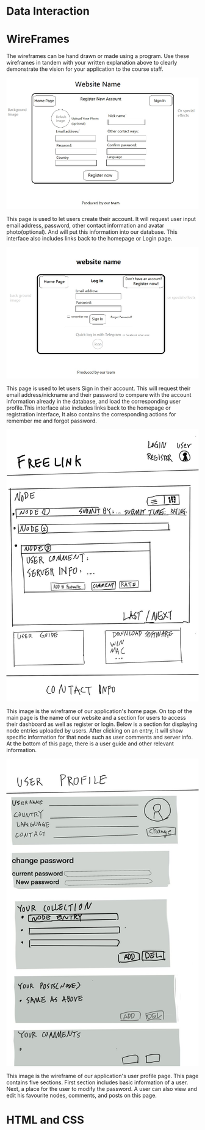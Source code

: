 # Data Interaction

# WireFrames
The wireframes can be hand drawn or made using a program. Use these wireframes in tandem with your written explanation above to clearly demonstrate the vision for your application to the course staff. 

![example image](imgs/register.jpg)

This page is used to let users create their account. It will request user input email address, password, other contact information and avatar photo(optional). And will put this information into our database. This interface also includes links back to the homepage or Login page.

![example image](imgs/login.jpg)

This page is used to let users Sign in their account. This will request their email address/nickname and their password to compare with the account information already in the database, and load the corresponding user profile.This interface also includes links back to the homepage or registration interface, It also contains the corresponding actions for remember me and forgot password.


![example image](imgs/homepage.png)

This image is the wireframe of our application's home page.
On top of the main page is the name of our website and a section for users to access their dashboard as well as register or login. Below is a section for displaying node entries uploaded by users. After clicking on an entry, it will show specific information for that node such as user comments and server info. At the bottom of this page, there is a user guide and other relevant information.

![example image](imgs/dashboard.png)

This image is the wireframe of our application's user profile page.
This page contains five sections. First section includes basic information of a user. Next, a place for the user to modify the password. A user can also view and edit his favourite nodes, comments, and posts on this page.

# HTML and CSS

